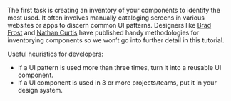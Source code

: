 The first task is creating an inventory of your components to identify the most used. It often involves manually cataloging screens in various websites or apps to discern common UI patterns. Designers like [Brad Frost](http://bradfrost.com/blog/post/interface-inventory/) and [Nathan Curtis](https://medium.com/eightshapes-llc/the-component-cut-up-workshop-1378ae110517) have published handy methodologies for inventorying components so we won’t go into further detail in this tutorial.

Useful heuristics for developers:
- If a UI pattern is used more than three times, turn it into a reusable UI component.
- If a UI component is used in 3 or more projects/teams, put it in your design system.